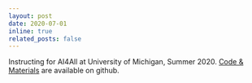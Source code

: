 ```yaml
---
layout: post
date: 2020-07-01
inline: true
related_posts: false
---
```


Instructing for AI4All at University of Michigan, Summer 2020. [Code & Materials](https://github.com/alahnala/AI4All2020-Michigan-NLP/tree/master) are available on github.